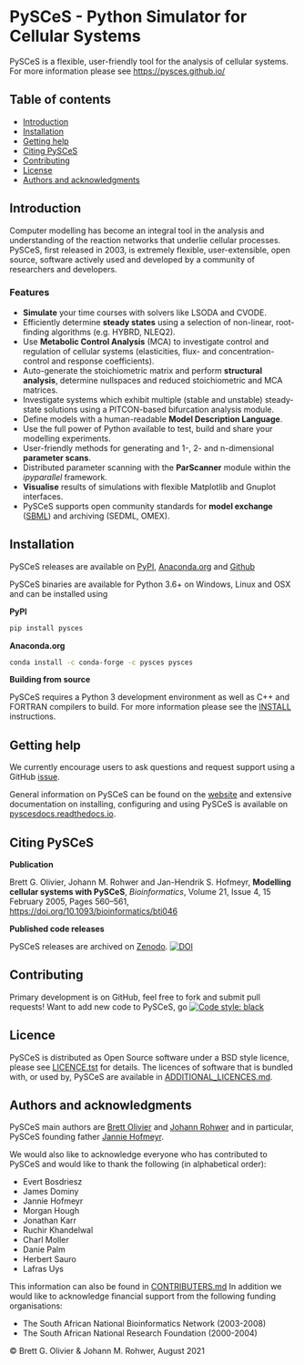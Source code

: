 # PySCeS - Python Simulator for Cellular Systems

PySCeS is a flexible, user-friendly tool for the analysis of cellular systems. For more
information please see https://pysces.github.io/

## Table of contents

* [Introduction](#introduction)
* [Installation](#installation)
* [Getting help](#getting-help)
* [Citing PySCeS](#citing-pysces)
* [Contributing](#contributing)
* [License](#license)
* [Authors and acknowledgments](#authors-and-acknowledgments)

## Introduction

Computer modelling has become an integral tool in the analysis and understanding of the
reaction networks that underlie cellular processes. PySCeS, first released in 2003, is
extremely flexible, user-extensible, open source, software actively used and developed
by a community of researchers and developers.

### Features

* **Simulate** your time courses with solvers like LSODA and CVODE.
* Efficiently determine **steady states** using a selection of non-linear, root-finding
  algorithms (e.g. HYBRD, NLEQ2).
* Use **Metabolic Control Analysis** (MCA) to investigate control and regulation of
  cellular systems (elasticities, flux- and concentration-control and response
  coefficients).
* Auto-generate the stoichiometric matrix and perform **structural analysis**, determine
  nullspaces and reduced stoichiometric and MCA matrices.
* Investigate systems which exhibit multiple (stable and unstable) steady-state
  solutions using a PITCON-based bifurcation analysis module.
* Define models with a human-readable **Model Description Language**.
* Use the full power of Python available to test, build and share your modelling
  experiments.
* User-friendly methods for generating and 1-, 2- and n-dimensional **parameter scans**.
* Distributed parameter scanning with the **ParScanner** module within the *ipyparallel*
  framework.
* **Visualise** results of simulations with flexible Matplotlib and Gnuplot interfaces.
* PySCeS supports open community standards for **model
  exchange** ([SBML](http://sbml.org/)) and archiving (SEDML, OMEX).

## Installation

PySCeS releases are available on [PyPI](https://pypi.org/project/pysces/#files), 
[Anaconda.org](https://anaconda.org/pysces/pysces) and 
[Github](https://github.com/PySCeS/pysces)

PySCeS binaries are available for Python 3.6+ on Windows, Linux and OSX and can be
installed using

**PyPI**

```bash
pip install pysces
```

**Anaconda.org**

```bash
conda install -c conda-forge -c pysces pysces
```

**Building from source**

PySCeS requires a Python 3 development environment as well as C++ and FORTRAN compilers
to build. For more information please see the [INSTALL](./INSTALL.md) instructions.

## Getting help

We currently encourage users to ask questions and request support using a
GitHub [issue](https://github.com/PySCeS/pysces/issues).

General information on PySCeS can be found on the [website](https://pysces.github.io/)
and extensive documentation on installing, configuring and using PySCeS is available
on [pyscesdocs.readthedocs.io](https://pyscesdocs.readthedocs.io/en/latest/).

## Citing PySCeS

**Publication**

Brett G. Olivier, Johann M. Rohwer and Jan-Hendrik S. Hofmeyr, **Modelling cellular
systems with PySCeS**,
*Bioinformatics*, Volume 21, Issue 4, 15 February 2005, Pages
560–561, https://doi.org/10.1093/bioinformatics/bti046

**Published code releases**

PySCeS releases are archived on [Zenodo](http://zenodo.org). 
[![DOI](https://zenodo.org/badge/DOI/10.5281/zenodo.2600905.svg)](https://doi.org/10.5281/zenodo.2600905)

## Contributing

Primary development is on GitHub, feel free to fork and submit pull requests! Want to
add new code to PySCeS, go 
[![Code style: black](https://img.shields.io/badge/code%20style-black-000000.svg)](https://github.com/psf/black)

## Licence

PySCeS is distributed as Open Source software under a BSD style licence, please
see [LICENCE.tst](./LICENCE.txt) for details. The licences of software that is bundled
with, or used by, PySCeS are available
in [ADDITIONAL_LICENCES.md](./ADDITIONAL_LICENCES.md).

## Authors and acknowledgments

PySCeS main authors are [Brett Olivier](https://research.vu.nl/en/persons/bg-olivier)
and [Johann Rohwer](https://github.com/jmrohwer) and in particular, PySCeS founding
father [Jannie Hofmeyr]().

We would also like to acknowledge everyone who has contributed to PySCeS and would like
to thank the following (in alphabetical order):

* Evert Bosdriesz
* James Dominy
* Jannie Hofmeyr
* Morgan Hough
* Jonathan Karr
* Ruchir Khandelwal
* Charl Moller
* Danie Palm
* Herbert Sauro
* Lafras Uys

This information can also be found in [CONTRIBUTERS.md](./CONTRIBUTORS.md)
In addition we would like to acknowledge financial support from the following funding
organisations:

* The South African National Bioinformatics Network (2003-2008)
* The South African National Research Foundation (2000-2004)

© Brett G. Olivier & Johann M. Rohwer, August 2021
